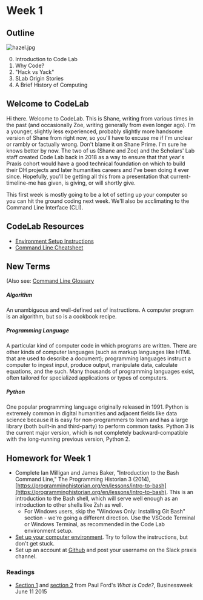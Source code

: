# Week 1

## Outline

![hazel.jpg](hazel.jpg)

0. Introduction to Code Lab
1. Why Code?
2. "Hack vs Yack"
3. SLab Origin Stories
4. A Brief History of Computing

## Welcome to CodeLab

Hi there. Welcome to CodeLab. This is Shane, writing from various times in the past (and occasionally Zoe, writing generally from even longer ago). I'm a younger, slightly less experienced, probably slightly more handsome version of Shane from right now, so you'll have to excuse me if I'm unclear or rambly or factually wrong. Don't blame it on Shane Prime. I'm sure he knows better by now. The two of us (Shane and Zoe) and the Scholars' Lab staff created Code Lab back in 2018 as a way to ensure that that year's Praxis cohort would have a good technical foundation on which to build their DH projects and later humanities careers and I've been doing it ever since. Hopefully, you'll be getting all this from a presentation that current-timeline-me has given, is giving, or will shortly give.

This first week is mostly going to be a lot of setting up your computer so you can hit the ground coding next week. We'll also be acclimating to the Command Line Interface (CLI).

## CodeLab Resources
* [Environment Setup Instructions](environment_setup.md)
* [Command Line Cheatsheet](commandline.md)

## New Terms
(Also see: [Command Line Glossary](https://github.com/scholarslab/CodeLab/blob/master/Week01/commandline.md#glossary)
##### Algorithm
An unambiguous and well-defined set of instructions. A computer program is an algorithm, but so is a cookbook recipe.
##### Programming Language
A particular kind of computer code in which programs are written. There are other kinds of computer languages (such as markup languages like HTML that are used to describe a document); programming languages instruct a computer to ingest input, produce output, manipulate data, calculate equations, and the such. Many thousands of programming languages exist, often tailored for specialized applications or types of computers.
##### Python
One popular programming language originally released in 1991. Python is extremely common in digital humanities and adjacent fields like data science because it is easy for non-programmers to learn and has a large library (both built-in and third-party) to perform common tasks. Python 3 is the current major version, which is not completely backward-compatible with the long-running previous version, Python 2.

## Homework for Week 1

* Complete Ian Milligan and James Baker, "Introduction to the Bash Command Line," The Programming Historian 3 (2014), [https://programminghistorian.org/en/lessons/intro-to-bash](https://programminghistorian.org/en/lessons/intro-to-bash). This is an introduction to the Bash shell, which will serve well enough as an introduction to other shells like Zsh as well.
  * For Windows users, skip the "Windows Only: Installing Git Bash" section - we're going a different direction. Use the VSCode Terminal or Windows Terminal, as recommended in the Code Lab environment setup.
* [Set up your computer environment](environment_setup.md). Try to follow the instructions, but don't get stuck.
* Set up an account at [Github](http://www.github.com) and post your username on the Slack praxis channel.

### Readings

* [Section 1](https://www.bloomberg.com/graphics/2015-paul-ford-what-is-code/#the-man-in-the-taupe-blazer) and [section 2](https://www.bloomberg.com/graphics/2015-paul-ford-what-is-code/#lets-begin) from Paul Ford's *What is Code?*, Businessweek June 11 2015
